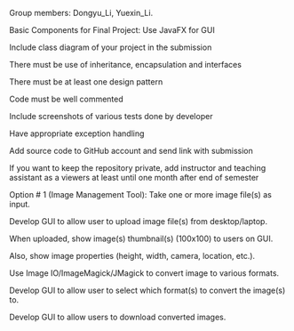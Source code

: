 Group members: Dongyu_Li, Yuexin_Li.

Basic Components for Final Project:
Use JavaFX for GUI

Include class diagram of your project in the submission

There must be use of inheritance, encapsulation and interfaces

There must be at least one design pattern

Code must be well commented

Include screenshots of various tests done by developer

Have appropriate exception handling

Add source code to GitHub account and send link with submission

If you want to keep the repository private, add instructor and teaching assistant as a viewers at least until one month after end of semester

Option # 1 (Image Management Tool):
Take one or more image file(s) as input.

Develop GUI to allow user to upload image file(s) from desktop/laptop.

When uploaded, show image(s) thumbnail(s) (100x100) to users on GUI.

Also, show image properties (height, width, camera, location, etc.).

Use Image IO/ImageMagick/JMagick to convert image to various formats.

Develop GUI to allow user to select which format(s) to convert the image(s) to.

Develop GUI to allow users to download converted images.
